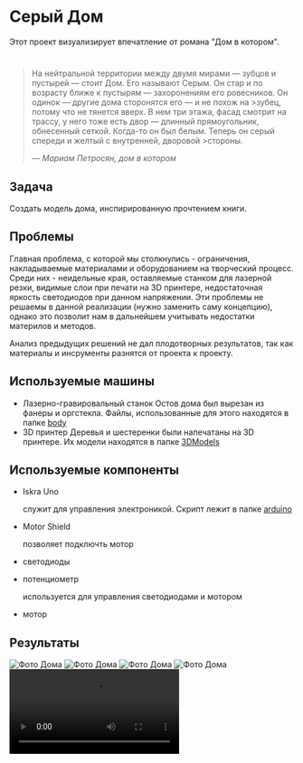 # Серый Дом

Этот проект визуализирует впечатление от романа "Дом в котором".

> #
>На нейтральной территории между двумя мирами — зубцов и пустырей — стоит Дом. Его называют Серым. Он стар и по возрасту ближе к пустырям — захоронениям его ровесников. Он одинок — другие дома сторонятся его — и не похож на >зубец, потому что не тянется вверх. В нем три этажа, фасад смотрит на трассу, у него тоже есть двор — длинный прямоугольник, обнесенный сеткой. Когда-то он был белым. Теперь он серый спереди и желтый с внутренней, дворовой >стороны. 
>
> *— Мариам Петросян, дом в котором*

## Задача

Создать модель дома, инспирированную прочтением книги. 

## Проблемы

Главная проблема, с которой мы столкнулись - ограничения, накладываемые материалами и оборудованием на творческий процесс. Среди них - неидельные края, оставляемые станком для лазерной резки, видимые слои при печати на 3D принтере, недостаточная яркость светодиодов при данном напряжении. Эти проблемы не решаемы в данной реализации (нужно заменить саму концепцию), однако это позволит нам в дальнейшем учитывать недостатки материлов и методов. 

Анализ предыдущих решений не дал плодотворных результатов, так как материалы и инсрументы разнятся от проекта к проекту.  

## Используемые машины

- Лазерно-гравировальный станок
   Остов дома был вырезан из фанеры и оргстекла. Файлы, использованные для этого находятся в папке [body](https://github.com/Tamara-Kaplun/Grey_House/tree/main/body)
- 3D принтер
  Деревья и шестеренки были напечатаны на 3D принтере. Их модели находятся в папке [3DModels](https://github.com/Tamara-Kaplun/Grey_House/tree/main/3DModels)
  
## Используемые компоненты
- Iskra Uno

  служит для управления электроникой. Скрипт лежит в папке [arduino](https://github.com/Tamara-Kaplun/Grey_House/tree/main/arduino)
- Motor Shield

  позволяет подключть мотор
- светодиоды
- потенциометр

   используется для управления светодиодами и мотором
- мотор

## Результаты
![Фото Дома](https://github.com/Tamara-Kaplun/Grey_House/blob/main/imag/1.jpeg)
![Фото Дома](https://github.com/Tamara-Kaplun/Grey_House/blob/main/imag/2.jpeg)
![Фото Дома](https://github.com/Tamara-Kaplun/Grey_House/blob/main/imag/3.jpeg)
![Фото Дома](https://github.com/Tamara-Kaplun/Grey_House/blob/main/imag/4.jpeg)
![Фото Дома](https://github.com/Tamara-Kaplun/Grey_House/blob/main/imag/IMG_1450.MOV)
